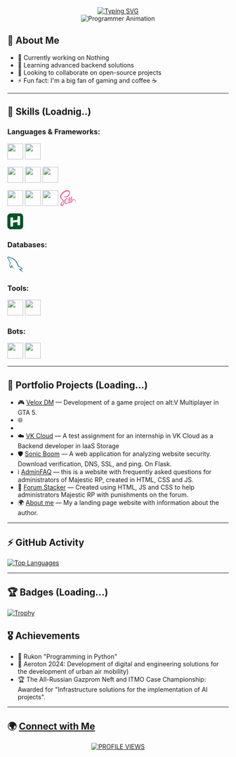 <div align="center">
  <a href="https://sh20raj.com">
    <img src="https://readme-typing-svg.demolab.com?font=Poppins&size=40&pause=1000&color=ffffff&vCenter=true&center=true&width=800&lines=Hi+%2C+World!+👋+My+name+is+Michael" alt="Typing SVG">
  </a>
</div>


<div align="center">
  <img height="300" src="https://i.gifer.com/1abF.gif" alt="Programmer Animation" />
</div>


## 🚀 About Me  
- 🔭 Currently working on Nothing  
- 🌱 Learning advanced backend solutions  
- 👯 Looking to collaborate on open-source projects  
- ⚡ Fun fact: I'm a big fan of gaming and coffee ☕

---

## 🔧 Skills (Loadnig..)

### Languages & Frameworks:
<p align="left"> <a href="https://www.python.org/" target="_blank" rel="noreferrer">
<img src="https://raw.githubusercontent.com/danielcranney/readme-generator/main/public/icons/skills/python-colored.svg" width="36" height="36"/></a> 

<a href="https://go.dev/" target="_blank" rel="noreferrer"> 
<img src="https://raw.githubusercontent.com/danielcranney/readme-generator/main/public/icons/skills/go-colored.svg" width="36" height="36"/></a></p> 

<p align="left"> <a href="https://www.javascript.com/" target="_blank" rel="noreferrer" style="text-decoration: none;"> 
<img src="https://raw.githubusercontent.com/danielcranney/readme-generator/main/public/icons/skills/javascript-colored.svg" width="36" height="36"/></a>

<a href="https://www.typescriptlang.org/" target="_blank" rel="noreferrer" style="text-decoration: none;">
<img src="https://raw.githubusercontent.com/danielcranney/readme-generator/main/public/icons/skills/typescript-colored.svg" width="36" height="36"/></a> 

<a href="https://nodejs.org/" target="_blank" rel="noreferrer" style="text-decoration: none;"> 
<img src="https://raw.githubusercontent.com/danielcranney/readme-generator/main/public/icons/skills/nodejs-colored.svg" width="36" height="36"/></a></p> 

<p align="left"> <a href="https://vuejs.org/" target="_blank" rel="noreferrer" style="text-decoration: none;">
<img src="https://raw.githubusercontent.com/danielcranney/readme-generator/main/public/icons/skills/vuejs-colored.svg" width="36" height="36"/></a> 

<a href="https://developer.mozilla.org/en-US/docs/Web/HTML" target="_blank" rel="noreferrer" style="text-decoration: none;">
<img src="https://raw.githubusercontent.com/danielcranney/readme-generator/main/public/icons/skills/html5-colored.svg" width="36" height="36"/></a> 

<a href="https://developer.mozilla.org/en-US/docs/Web/CSS" target="_blank" rel="noreferrer" style="text-decoration: none;">
<img src="https://raw.githubusercontent.com/danielcranney/readme-generator/main/public/icons/skills/css3-colored.svg" width="36" height="36"/></a> 

<a href="https://sharkcoder.com/tools/scss" target="_blank" rel="noreferrer" style="text-decoration: none;"> 
<img src="https://github.com/HouseMiv/PNG/blob/main/asset/Scss_Logo_Color.svg.png" width="36" height="36"/></a></p> 

<p align="left"> <a href="https://www.autohotkey.com/" target="_blank" rel="noreferrer" style="text-decoration: none;"> 
<img src="https://github.com/HouseMiv/PNG/blob/main/asset/AH.png" width="36" height="36"/></a></p>

### Databases:
<a href="https://www.mysql.com/" target="_blank" rel="noreferrer" style="text-decoration: none; outline: none;">
<img src="https://raw.githubusercontent.com/devicons/devicon/master/icons/mysql/mysql-original.svg" width="36" height="36"/></a> 

### Tools:
<a href="https://git-scm.com/" target="_blank" rel="noreferrer" style="text-decoration: none; outline: none;">
<img src="https://raw.githubusercontent.com/danielcranney/readme-generator/main/public/icons/skills/git-colored.svg" width="36" height="36"/></a> 

<a href="https://github.com/" target="_blank" rel="noreferrer" style="text-decoration: none; outline: none;">
<img src="https://raw.githubusercontent.com/danielcranney/readme-generator/main/public/icons/skills/github-colored.svg" width="36" height="36"/></a>

### Bots:
<a href="#" target="_blank" rel="noreferrer" style="text-decoration: none; outline: none;">
<img src="https://upload.wikimedia.org/wikipedia/commons/thumb/8/82/Telegram_logo.svg/240px-Telegram_logo.svg.png" width="36" height="36"/></a> 

<a href="#" target="_blank" rel="noreferrer" style="text-decoration: none; outline: none;"> 
<img src="https://upload.wikimedia.org/wikipedia/commons/thumb/9/9b/Discord_logo.svg/512px-Discord_logo.svg.png" width="36" height="36"/></a>

</p>


---

## 💼 Portfolio Projects (Loading...)
- 🎮 [Velox DM]() — Development of a game project on alt:V Multiplayer in GTA 5.
- 🌐
-
- ☁️ [VK Cloud](https://github.com/HouseMiv/test-vk) — A test assignment for an internship in VK Cloud as a Backend developer in IaaS Storage
- 🛡️ [Sonic Boom](https://github.com/HouseMiv/SonicBoom) — A web application for analyzing website security. Download verification, DNS, SSL, and ping. On Flask.
-  ℹ️  [AdminFAQ](https://github.com/HouseMiv/AdminFAQ) — this is a website with frequently asked questions for administrators of Majestic RP, created in HTML, CSS and JS.
- 🧮 [Forum Stacker](https://github.com/HouseMiv/MajeticHub-Forum) — Created using HTML, JS and CSS to help administrators Majestic RP with punishments on the forum.
- 🌍 [About me](https://housemiv.github.io/HouseMiv/) — My a landing page website with information about the author.
  
---

## ⚡ GitHub Activity  

<a href="https://github.com/HouseMiv" align="left">
  <img src="https://github-readme-stats.vercel.app/api/top-langs/?username=HouseMiv&langs_count=10&title_color=ffffff&text_color=ffffff&icon_color=ec4899&bg_color=181824&hide_border=true&locale=en&custom_title=Top%20%Languages" alt="Top Languages" />
</a>

---

## 🏆 Badges  (Loading...)
[![Trophy](https://github-profile-trophy.vercel.app/?username=HouseMiv&theme=onedark)](https://github.com/HouseMiv)


## 🎖 Achievements
- 🏅 Rukon "Programming in Python"
- 🥇 Aeroton 2024: Development of digital and engineering solutions for the development of urban air mobility)
- 🏆 The All-Russian Gazprom Neft and ITMO Case Championship: Awarded for "Infrastructure solutions for the implementation of AI projects".

---

## 🌍 [Connect with Me](https://housemiv.github.io/HouseMiv/) 

<div align="center">
   <a href="https://visitorbadge.io/status?path=https%3A%2F%2Fgithub.com%2FHouseMiv">
      <img src="https://api.visitorbadge.io/api/visitors?path=https%3A%2F%2Fgithub.com%2FHouseMiv&label=PROFILE%20VIEWS&labelColor=gray&countColor=%23007bff" alt="PROFILE VIEWS"/>
   </a>
</div>


